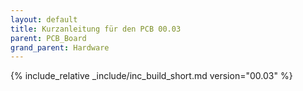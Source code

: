 ```yaml
---
layout: default
title: Kurzanleitung für den PCB 00.03
parent: PCB_Board
grand_parent: Hardware
---
```


{% include_relative _include/inc_build_short.md version="00.03" %}
